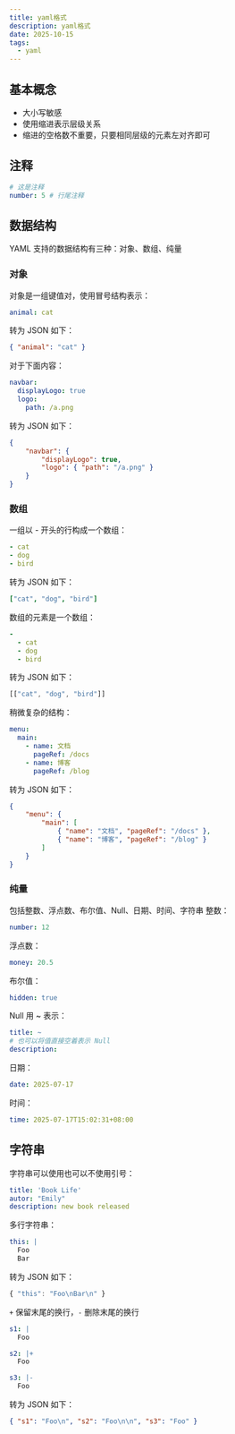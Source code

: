 ```yaml
---
title: yaml格式
description: yaml格式
date: 2025-10-15
tags:
  - yaml
---
```

## 基本概念
- 大小写敏感
- 使用缩进表示层级关系
- 缩进的空格数不重要，只要相同层级的元素左对齐即可
## 注释
```yaml
# 这是注释
number: 5 # 行尾注释
```
## 数据结构
YAML 支持的数据结构有三种：对象、数组、纯量
### 对象
对象是一组键值对，使用冒号结构表示：
```yaml
animal: cat
```
转为 JSON 如下：
```json
{ "animal": "cat" }
```
对于下面内容：
```yaml
navbar:
  displayLogo: true
  logo:
    path: /a.png
```
转为 JSON 如下：
```json
{
    "navbar": {
        "displayLogo": true,
        "logo": { "path": "/a.png" }
    }
}
```
### 数组
一组以 - 开头的行构成一个数组：
```yaml
- cat
- dog
- bird
```
转为 JSON 如下：
```yaml
["cat", "dog", "bird"]
```
数组的元素是一个数组：
```yaml
-
  - cat
  - dog
  - bird
```
转为 JSON 如下：
```js
[["cat", "dog", "bird"]]
```
稍微复杂的结构：
```yaml
menu:
  main:
    - name: 文档
      pageRef: /docs
    - name: 博客
      pageRef: /blog
```
转为 JSON 如下：
```json
{
    "menu": {
        "main": [
            { "name": "文档", "pageRef": "/docs" },
            { "name": "博客", "pageRef": "/blog" }
        ]
    }
}
```
### 纯量
包括整数、浮点数、布尔值、Null、日期、时间、字符串
整数：
```yaml
number: 12
```
浮点数：
```yaml
money: 20.5
```
布尔值：
```yaml
hidden: true
```
Null 用 ~ 表示：
```yaml
title: ~
# 也可以将值直接空着表示 Null
description:
```
日期：
```yaml
date: 2025-07-17
```
时间：
```yaml
time: 2025-07-17T15:02:31+08:00
```
## 字符串
字符串可以使用也可以不使用引号：
```yaml
title: 'Book Life'
autor: "Emily"
description: new book released
```
多行字符串：
```yaml
this: |
  Foo
  Bar
```
转为 JSON 如下：
```js
{ "this": "Foo\nBar\n" }
```
`+` 保留末尾的换行，`-` 删除末尾的换行
```yaml
s1: |
  Foo

s2: |+
  Foo

s3: |-
  Foo
```
转为 JSON 如下：
```json
{ "s1": "Foo\n", "s2": "Foo\n\n", "s3": "Foo" }
```
